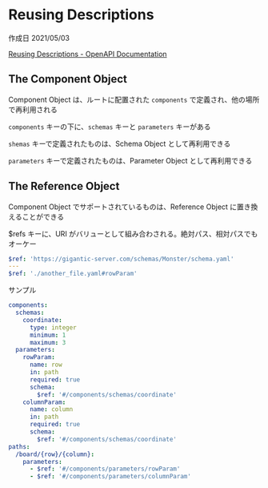 # Reusing Descriptions

作成日 2021/05/03

[Reusing Descriptions \- OpenAPI Documentation](https://oai.github.io/Documentation/specification-components.html)

## The Component Object

Component Object は、ルートに配置された `components` で定義され、他の場所で再利用される

`components` キーの下に、`schemas` キーと `parameters` キーがある

`shemas` キーで定義されたものは、Schema Object として再利用できる

`parameters` キーで定義されたものは、Parameter Object として再利用できる

## The Reference Object

Component Object でサポートされているものは、Reference Object に置き換えることができる

$refs キーに、URI がバリューとして組み合わされる。絶対パス、相対パスでもオーケー

```yaml
$ref: 'https://gigantic-server.com/schemas/Monster/schema.yaml'
---
$ref: './another_file.yaml#rowParam'
```

サンプル

```yaml
components:
  schemas:
    coordinate:
      type: integer
      minimum: 1
      maximum: 3
  parameters:
    rowParam:
      name: row
      in: path
      required: true
      schema:
        $ref: '#/components/schemas/coordinate'
    columnParam:
      name: column
      in: path
      required: true
      schema:
        $ref: '#/components/schemas/coordinate'
paths:
  /board/{row}/{column}:
    parameters:
      - $ref: '#/components/parameters/rowParam'
      - $ref: '#/components/parameters/columnParam'
```
